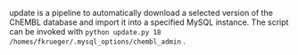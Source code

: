 update is a pipeline to automatically download a selected version of the ChEMBL database and import it into a specified MySQL instance.
The script can be invoked with `python update.py 18 /homes/fkrueger/.mysql_options/chembl_admin` .

